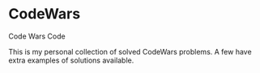 # CodeWars
Code Wars Code

This is my personal collection of solved CodeWars problems. A few have extra examples of solutions available.

